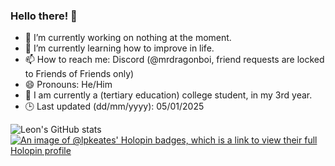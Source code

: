 ### Hello there! 👋

- 🔭 I’m currently working on nothing at the moment.
- 🌱 I’m currently learning how to improve in life.
- 📫 How to reach me: Discord (@mrdragonboi, friend requests are locked to Friends of Friends only)
- 😄 Pronouns: He/Him
- 🏫 I am currently a (tertiary education) college student, in my 3rd year.
- 🕒 Last updated (dd/mm/yyyy): 05/01/2025

![Leon's GitHub stats](https://github-readme-stats.vercel.app/api?username=lpkeates&show_icons=true&theme=radical)
[![An image of @lpkeates' Holopin badges, which is a link to view their full Holopin profile](https://holopin.me/lpkeates)](https://holopin.io/@lpkeates)
